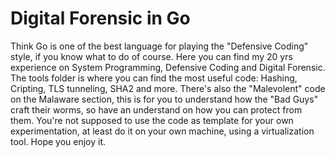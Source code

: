 # Digital Forensic in Go
Think Go is one of the best language for playing the "Defensive Coding" style, if you know what to do of course. 
Here you can find my 20 yrs experience on System Programming, Defensive Coding and Digital Forensic.
The tools folder is where you can find the most useful code: 
Hashing, Cripting, TLS tunneling, SHA2 and more.
There's also the "Malevolent" code on the Malaware section, this is for you to understand how the "Bad Guys" craft their worms,
so have an understand on how you can protect from them. You're not supposed to use the code as template for your own experimentation, at least do it on your own machine, using a virtualization tool.
Hope you enjoy it.
